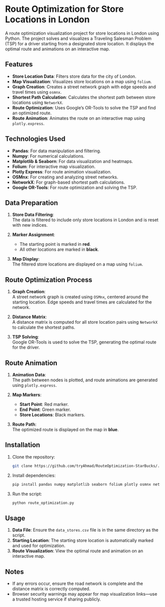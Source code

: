 # Route Optimization for Store Locations in London

A route optimization visualization project for store locations in London using Python. The project solves and visualizes a Traveling Salesman Problem (TSP) for a driver starting from a designated store location. It displays the optimal route and animations on an interactive map.

## Features

- **Store Location Data**: Filters store data for the city of London.
- **Map Visualization**: Visualizes store locations on a map using `folium`.
- **Graph Creation**: Creates a street network graph with edge speeds and travel times using `osmnx`.
- **Shortest Path Calculation**: Calculates the shortest path between store locations using `NetworkX`.
- **Route Optimization**: Uses Google’s OR-Tools to solve the TSP and find an optimized route.
- **Route Animation**: Animates the route on an interactive map using `plotly.express`.

## Technologies Used

- **Pandas**: For data manipulation and filtering.
- **Numpy**: For numerical calculations.
- **Matplotlib & Seaborn**: For data visualization and heatmaps.
- **Folium**: For interactive map visualization.
- **Plotly Express**: For route animation visualization.
- **OSMnx**: For creating and analyzing street networks.
- **NetworkX**: For graph-based shortest path calculations.
- **Google OR-Tools**: For route optimization and solving the TSP.

## Data Preparation

1. **Store Data Filtering**:  
   The data is filtered to include only store locations in London and is reset with new indices.  

2. **Marker Assignment**:  
   - The starting point is marked in **red**.  
   - All other locations are marked in **black**.  
   
3. **Map Display**:  
   The filtered store locations are displayed on a map using `folium`.

## Route Optimization Process

1. **Graph Creation**:  
   A street network graph is created using `OSMnx`, centered around the starting location. Edge speeds and travel times are calculated for the network.

2. **Distance Matrix**:  
   A distance matrix is computed for all store location pairs using `NetworkX` to calculate the shortest paths.

3. **TSP Solving**:  
   Google OR-Tools is used to solve the TSP, generating the optimal route for the driver.

## Route Animation

1. **Animation Data**:  
   The path between nodes is plotted, and route animations are generated using `plotly.express`.

2. **Map Markers**:  
   - **Start Point**: Red marker.
   - **End Point**: Green marker.
   - **Store Locations**: Black markers.

3. **Route Path**:  
   The optimized route is displayed on the map in **blue**.

## Installation

1. Clone the repository:
   ```bash
   git clone https://github.com/tryAhmad/RouteOptimization-StarBucks/.git
   ```

2. Install dependencies:
   ```bash
   pip install pandas numpy matplotlib seaborn folium plotly osmnx networkx ortools
   ```

3. Run the script:
   ```bash
   python route_optimization.py
   ```

## Usage

1. **Data File**: Ensure the `data_stores.csv` file is in the same directory as the script.
2. **Starting Location**: The starting store location is automatically marked and used for optimization.
3. **Route Visualization**: View the optimal route and animation on an interactive map.

## Notes

- If any errors occur, ensure the road network is complete and the distance matrix is correctly computed.
- Browser security warnings may appear for map visualization links—use a trusted hosting service if sharing publicly.
